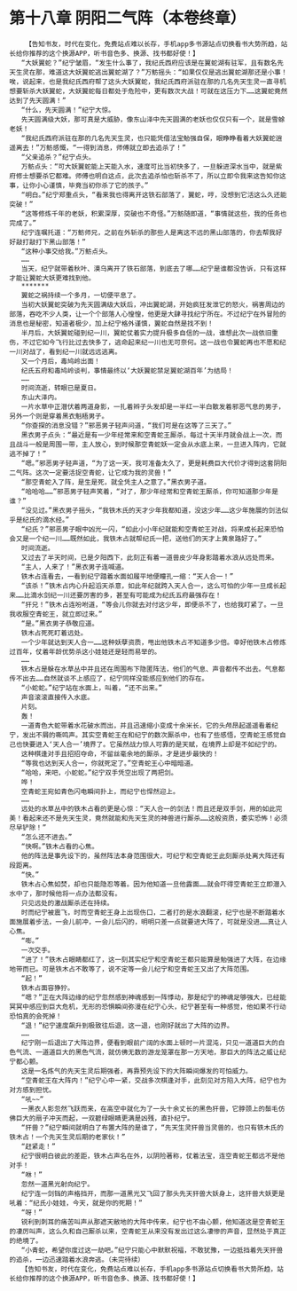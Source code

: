 # 第十八章 阴阳二气阵（本卷终章）
        【告知书友，时代在变化，免费站点难以长存，手机app多书源站点切换看书大势所趋，站长给你推荐的这个换源APP，听书音色多、换源、找书都好使！】
       “大妖翼蛇？”纪宁皱眉，“发生什么事了，我纪氏西府应该是在翼蛇湖有驻军，且有数名先天生灵在那，难道这大妖翼蛇逃出翼蛇湖了？”万鲂摇头：“如果仅仅是逃出翼蛇湖那还是小事！唉，说起来，也是我纪氏西府帮了这头大妖翼蛇，我纪氏西府派驻在那的几名先天生灵一直寻机想要斩杀大妖翼蛇，大妖翼蛇每日都处于危险中，更有数次大战！可就在这压力下……这翼蛇竟然达到了先天圆满！”
       “什么，先天圆满！”纪宁大惊。
       先天圆满级大妖，那可真是大威胁，像东山泽中先天圆满的老妖也仅仅只有一个，就是雪蜍老妖！
       “我纪氏西府派驻在那的几名先天生灵，也只能凭借法宝勉强自保，眼睁睁看着大妖翼蛇逍遥离去！”万鲂感慨，“一得到消息，师傅就立即去追杀了！”
       “父亲追杀？”纪宁点头。
       万鲂点头：“可大妖翼蛇能上天能入水，速度可比当初快多了，一旦躲进深水当中，就是紫府修士想要杀它都难。师傅也明白这点，此次去追杀怕也斩杀不了，所以立即令我来这告知你这事，让你小心谨慎，毕竟当初你杀了它的孩子。”
       “明白。”纪宁郑重点头，“看来我也得离开这铁石部落了，翼蛇，哼，没想到它活这么久还能突破！”
       “这等修炼千年的老妖，积累深厚，突破也不奇怪。”万鲂随即道，“事情就这些，我的任务也完成了。”
       纪宁连嘱托道：“万鲂师兄，之前在外斩杀的那些人是离这不远的黑山部落的，你去帮我好好敲打敲打下黑山部落！”
       “这种小事交给我。”万鲂点头。
       ……
       当天，纪宁就带着秋叶、漠乌离开了铁石部落，到底去了哪……纪宁是谁都没告诉，只有这样才能让翼蛇大妖更难找到他。
       *******
       翼蛇之祸持续一个多月，一切便平息了。
       当初大妖翼蛇突破为先天圆满级大妖后，冲出翼蛇湖，开始疯狂发泄它的怒火，祸害周边的部落，吞吃不少人类，让一个个部落人心惶惶，他更是大肆寻找纪宁所在。不过纪宁在外冒险的消息也是秘密，知道者极少，加上纪宁格外谨慎，翼蛇自然是找不到！
       半月后，大妖翼蛇碰到纪一川，翼蛇仗着实力提升极多自信的一战，谁想此次一战依旧重伤，不过它如今飞行比过去快多了，逃命起来纪一川也无可奈何。这一战也令翼蛇再也不愿和纪一川对战了，看到纪一川就远远逃离。
       又一个月后，毒鸠岭出面！
       纪氏五府和毒鸠岭谈判，事情最终以‘大妖翼蛇禁足翼蛇湖百年’为结局！
       ……
       时间流逝，转眼已是夏日。
       东山大泽内。
       一片水草中正潜伏着两道身影，一扎着辫子头发却是一半红一半白散发着邪恶气息的男子，另外一个则是穿着黑衣魁梧男子。
       “你查探的消息没错？”邪恶男子轻声问道，“我们可是在这等了三天了。”
       黑衣男子点头：“最近是有一少年经常来和空青蛇王厮杀，每过十天半月就会战上一次，而且战斗一般是周围一带，主人放心，到时候那空青蛇妖一定会从水底上来，一旦进入阵内，它就逃不掉了！”
       “嗯。”邪恶男子轻声道，“为了这一天，我可准备太久了，更是耗费巨大代价才得到这套阴阳二气阵。这次一定要活捉空青蛇，让它成为我的灵兽！”
       “那空青蛇入了阵，是生是死，就全凭主人之意了。”黑衣男子道。
       “哈哈哈……”邪恶男子轻声笑着，“对了，那少年经常和空青蛇王厮杀，你可知道那少年是谁？”
       “没见过。”黑衣男子摇头，“我铁木氏的天才少年我都知道，没这少年……这少年施展的剑法似乎是纪氏的滴水经。”
       “纪氏？”邪恶男子眼中凶光一闪，“如此小小年纪就能和空青蛇王对战，将来成长起来恐怕会又是一个纪一川……既然如此，我铁木占就帮纪氏一把，送他们的天才上黄泉路好了。”
       时间流逝。
       又过去了半天时间，已是夕阳西下，此刻正有着一道兽皮少年身影踏着水浪从远处而来。
       “主人，人来了！”黑衣男子连喊道。
       铁木占连看去，一看到纪宁踏着水面如履平地便瞳孔一缩：“天人合一！”
       “该杀！”铁木占内心升起滔天杀意，如此年纪就跨入天人合一，这么可怕的少年一旦成长起来……比滴水剑纪一川还要厉害的多，甚至有可能成为纪氏五府最强存在！
       “犴兄！”铁木占连吩咐道，“等会儿你就去对付这少年，即便杀不了，也给我盯紧了。一旦我收服空青蛇王，就立即过来。”
       “是。”黑衣男子恭敬应道。
       铁木占死死盯着远处。
       一个少年就达到天人合一……这种妖孽资质，甩出他铁木占不知道多少倍。幸好他铁木占修炼过百年，仗着年龄优势杀这小娃娃还是轻而易举的。
       ……
       铁木占是躲在水草丛中并且还在周围布下隐匿阵法，他们的气息、声音都传不出去。气息都传不出去……自然就谈不上感应了，纪宁同样没能感应到他们的存在。
       “小蛇蛇。”纪宁站在水面上，叫着，“还不出来。”
       声音滚滚直接传入水底。
       片刻。
       轰！
       一道青色大蛇带着水花破水而出，并且迅速缩小变成十余米长，它的头颅昂起遥遥看着纪宁，发出不屑的嘶鸣声。其实空青蛇王在和纪宁的数次厮杀中，也有了些感悟，空青蛇王感觉自己也快要进入‘天人合一’境界了。它虽然战力惊人可靠的是天赋，在境界上却是不如纪宁的。
       这种棋逢对手且招招夺命，不留丝毫余地的厮杀，才是进步最快的！
       “等我也达到天人合一，你就死定了。”空青蛇王心中暗暗道。
       “哈哈，来吧，小蛇蛇。”纪宁双手凭空出现了两把剑。
       哗！
       空青蛇王宛如青色闪电瞬间扑上，而纪宁也悍然迎上。
       ……
       远处的水草丛中的铁木占看的更是心惊：“天人合一的剑法！而且还是双手剑，用的如此完美！看起来还不是先天生灵，竟然就能和先天生灵的神兽进行厮杀……这般资质，委实恐怖！必须尽早铲除！”
       “怎么还不进去。”
       “快啊。”铁木占看的心焦。
       他的阵法是事先设下的，虽然阵法本身范围很大，可纪宁和空青蛇王此刻厮杀处离大阵还有段距离。
       “快。”
       铁木占心焦如焚，却也只能隐忍等着。因为他知道一旦他露面……就会吓得空青蛇王立即潜入水中了，那时候他将一点办法都没有。
       只见远处的激战厮杀还在持续。
       时而纪宁被震飞，时而空青蛇王身上出现伤口，二者打的是水浪翻滚，纪宁也是不断踏着水面施展着步法，一会儿前冲，一会儿后闪的，明明只差一点就要进大阵了，可就是没进……真让人心焦。
       “嘭。”
       一次交手。
       “进了！”铁木占眼睛都红了，这一刻其实纪宁和空青蛇王都只能算是勉强进了大阵，在边缘地带而已。可是铁木占不敢等了，说不定等一会儿纪宁和空青蛇王又出了大阵范围。
       “起！”
       铁木占面容狰狞。
       “嗯？”正在大阵边缘的纪宁忽然感到神魂感到一阵悸动，那是纪宁的神魂足够强大，已经能冥冥中感应到巨大危机，无形的恐惧瞬间弥漫在纪宁心头，纪宁甚至有一种感觉，他如果不行动恐怕真的会死掉！
       “退！”纪宁速度飙升到极致往后退，这一退，也刚好就出了大阵的边界。
       ……
       纪宁刚一后退出了大阵边界，便看到眼前广阔的水面上顿时一片混沌，只见一道道巨大的白色气流、一道道巨大的黑色气流，就仿佛无数的游龙笼罩在那一方天地，那巨大的阵法之威让纪宁都心颤。
       这是一名炼气的先天生灵后期强者，再靠预先设下的大阵瞬间爆发的可怕威力。
       “空青蛇王在大阵内！”纪宁心中一紧，交战多次棋逢对手，此刻见对方陷入大阵，纪宁也为对方感到担忧。
       “吼~~”
       一黑衣人影忽然飞跃而来，在高空中就化为了一头十余丈长的黑色犴兽，它脖颈上的鬃毛仿佛巨大的扇子冲天而起，一双碧绿眼睛更满是凶残，直扑纪宁。
       “犴兽？”纪宁瞬间就明白了布置大阵的是谁了，“先天生灵犴兽当灵兽的，也只有铁木氏的铁木占！一个先天生灵后期的老家伙！”
       “赶紧走！”
       纪宁很明白彼此的差距，铁木占声名在外，以阴险著称，仗着法宝，连空青蛇王都远不是他对手！
       “咻！”
       忽然一道黑光射向纪宁。
       纪宁连一剑铛的声格挡开，而那一道黑光又飞回了那头先天犴兽大妖身上，这犴兽大妖更是吼着：“纪氏小娃娃，今天，就是你的死期！”
       “呀！”
       锐利到刺耳的痛苦叫声从那遮天敝地的大阵中传来，纪宁也不由心颤，他知道这是空青蛇王的凄厉叫声，这么久和自己厮杀以来，空青蛇王从来没有发出过这么凄惨的声音，显然处于真正的绝境了。
       “小青蛇，希望你度过这一劫吧。”纪宁只能心中默默祝福，不敢犹豫，一边抵挡着先天犴兽的追杀，一边迅速踏着水浪奔逃。（未完待续）
       【告知书友，时代在变化，免费站点难以长存，手机app多书源站点切换看书大势所趋，站长给你推荐的这个换源APP，听书音色多、换源、找书都好使！】